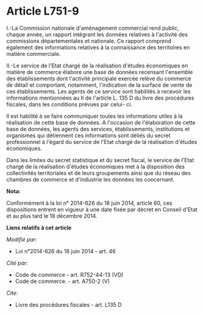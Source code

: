 # Article L751-9

I.-La Commission nationale d'aménagement commercial rend public, chaque année, un rapport intégrant les données relatives à
l'activité des commissions départementales et nationale. Ce rapport comprend également des informations relatives à la
connaissance des territoires en matière commerciale. 

II.-Le service de l'Etat chargé de la réalisation d'études économiques en matière de commerce élabore une base de données
recensant l'ensemble des établissements dont l'activité principale exercée relève du commerce de détail et comportant,
notamment, l'indication de la surface de vente de ces établissements. Les agents de ce service sont habilités à recevoir les
informations mentionnées au II de l'article L. 135 D du livre des procédures fiscales, dans les conditions prévues par celui-
ci. 

Il est habilité à se faire communiquer toutes les informations utiles à la réalisation de cette base de données. A l'occasion
de l'élaboration de cette base de données, les agents des services, établissements, institutions et organismes qui détiennent
ces informations sont déliés du secret professionnel à l'égard du service de l'Etat chargé de la réalisation d'études
économiques. 

Dans les limites du secret statistique et du secret fiscal, le service de l'Etat chargé de la réalisation d'études
économiques met à la disposition des collectivités territoriales et de leurs groupements ainsi que du réseau des chambres de
commerce et d'industrie les données les concernant.

**Nota:**

Conformément à la loi n° 2014-626 du 18 juin 2014, article 60, ces dispositions entrent en vigueur à une date fixée par
décret en Conseil d'Etat et au plus tard le 18 décembre 2014.

**Liens relatifs à cet article**

_Modifié par_:

  - Loi n°2014-626 du 18 juin 2014 - art. 46

_Cité par_:

  - Code de commerce - art. R752-44-13 (VD)
  - Code de commerce. - art. A750-2 (V)

_Cite_:

  - Livre des procédures fiscales - art. L135 D
